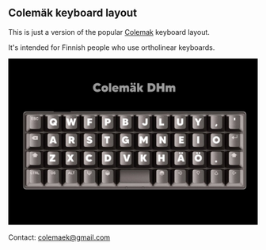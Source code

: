 ## Colemäk keyboard layout
This is just a version of the popular [Colemak](www.colemak.com) keyboard layout. 

It's intended for Finnish people who use ortholinear keyboards.

![colemaek_layout](https://github.com/colemaek/colemaek.github.io/blob/main/FTQ1DGhXEAEuA0F.jpg)

Contact: colemaek@gmail.com
